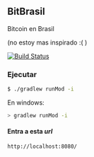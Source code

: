 ## BitBrasil

Bitcoin en Brasil 

(no estoy mas inspirado :( )


[![Build Status](https://travis-ci.org/yaykuy/bitbrasil.svg?branch=master)](https://travis-ci.org/yaykuy/bitbrasil)


### Ejecutar

````sh
$ ./gradlew runMod -i
````

En windows:

````sh
> gradlew runMod -i
````

#### Entra a esta _url_

````
http://localhost:8080/
````
